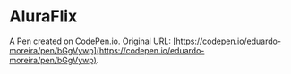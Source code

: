 # AluraFlix

A Pen created on CodePen.io. Original URL: [https://codepen.io/eduardo-moreira/pen/bGgVywp](https://codepen.io/eduardo-moreira/pen/bGgVywp).


